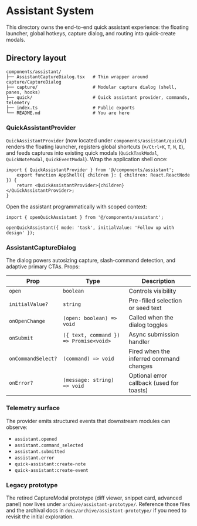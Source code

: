 # Assistant System

This directory owns the end-to-end quick assistant experience: the floating launcher, global hotkeys, capture dialog, and routing into quick-create modals.

## Directory layout

```
components/assistant/
├── AssistantCaptureDialog.tsx   # Thin wrapper around capture/CaptureDialog
├── capture/                     # Modular capture dialog (shell, panes, hooks)
├── quick/                       # Quick assistant provider, commands, telemetry
├── index.ts                     # Public exports
└── README.md                    # You are here
```

### QuickAssistantProvider

`QuickAssistantProvider` (now located under `components/assistant/quick/`) renders the floating launcher, registers global shortcuts (`⌘/Ctrl+K`, `T`, `N`, `E`), and feeds captures into existing quick modals (`QuickTaskModal`, `QuickNoteModal`, `QuickEventModal`). Wrap the application shell once:

```tsx
import { QuickAssistantProvider } from '@/components/assistant';
	export function AppShell({ children }: { children: React.ReactNode }) {
	return <QuickAssistantProvider>{children}</QuickAssistantProvider>;
}
```

Open the assistant programmatically with scoped context:

```tsx
import { openQuickAssistant } from '@/components/assistant';

openQuickAssistant({ mode: 'task', initialValue: 'Follow up with design' });
```

### AssistantCaptureDialog

The dialog powers autosizing capture, slash-command detection, and adaptive primary CTAs. Props:

| Prop | Type | Description |
| --- | --- | --- |
| `open` | `boolean` | Controls visibility |
| `initialValue?` | `string` | Pre-filled selection or seed text |
| `onOpenChange` | `(open: boolean) => void` | Called when the dialog toggles |
| `onSubmit` | `({ text, command }) => Promise<void>` | Async submission handler |
| `onCommandSelect?` | `(command) => void` | Fired when the inferred command changes |
| `onError?` | `(message: string) => void` | Optional error callback (used for toasts) |

### Telemetry surface

The provider emits structured events that downstream modules can observe:

- `assistant.opened`
- `assistant.command_selected`
- `assistant.submitted`
- `assistant.error`
- `quick-assistant:create-note`
- `quick-assistant:create-event`

### Legacy prototype

The retired CaptureModal prototype (diff viewer, snippet card, advanced panel) now lives under `archive/assistant-prototype/`. Reference those files and the archival docs in `docs/archive/assistant-prototype/` if you need to revisit the initial exploration.
